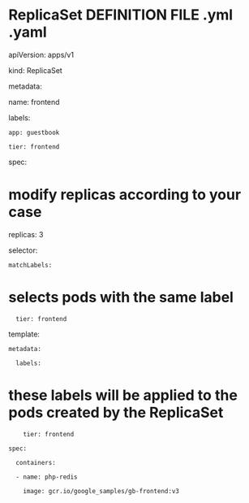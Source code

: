 # ReplicaSet DEFINITION FILE .yml .yaml

apiVersion: apps/v1

kind: ReplicaSet

metadata:

name: frontend

labels:

    app: guestbook

    tier: frontend

spec:

# modify replicas according to your case

replicas: 3

selector:

    matchLabels:

# selects pods with the same label

      tier: frontend

template:

    metadata:

      labels:

# these labels will be applied to the pods created by the ReplicaSet

        tier: frontend

    spec:

      containers:

      - name: php-redis

        image: gcr.io/google_samples/gb-frontend:v3
